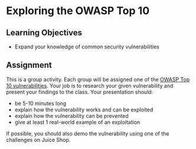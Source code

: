 # Exploring the OWASP Top 10

## Learning Objectives
* Expand your knowledge of common security vulnerabilities

## Assignment

This is a group activity. Each group will be assigned one of the [OWASP Top 10 vulnerabilities](https://owasp.org/www-project-top-ten/). Your job is to research your given vulnerability and present your findings to the class. Your presentation should:

- be 5-10 minutes long
- explain how the vulnerability works and can be exploited
- explain how the vulnerability can be prevented
- give at least 1 real-world example of an exploitation

If possible, you should also demo the vulnerability using one of the challenges on Juice Shop.